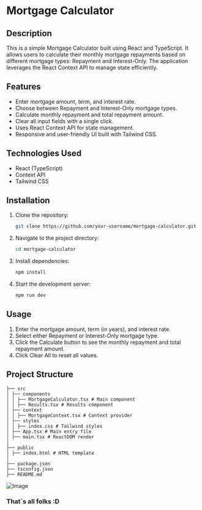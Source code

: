 # Mortgage Calculator

## Description

This is a simple Mortgage Calculator built using React and TypeScript. It allows users to calculate their monthly mortgage repayments based on different mortgage types: Repayment and Interest-Only. The application leverages the React Context API to manage state efficiently.

## Features

- Enter mortgage amount, term, and interest rate.
- Choose between Repayment and Interest-Only mortgage types.
- Calculate monthly repayment and total repayment amount.
- Clear all input fields with a single click.
- Uses React Context API for state management.
- Responsive and user-friendly UI built with Tailwind CSS.

## Technologies Used

- React (TypeScript)
- Context API
- Tailwind CSS

## Installation

1. Clone the repository:

   ```bash
   git clone https://github.com/your-username/mortgage-calculator.git
   ```

2. Navigate to the project directory:

   ```bash
   cd mortgage-calculator
   ```

3. Install dependencies:

   ```bash
   npm install
   ```

4. Start the development server:

   ```bash
   npm run dev
   ```

## Usage

1. Enter the mortgage amount, term (in years), and interest rate.
2. Select either Repayment or Interest-Only mortgage type.
3. Click the Calculate button to see the monthly repayment and total repayment amount.
4. Click Clear All to reset all values.

## Project Structure

```plaintext
├── src
│ ├── components
│ │ ├── MortgageCalculator.tsx # Main component
│ │ ├── Results.tsx # Results component
│ ├── context
│ │ ├── MortgageContext.tsx # Context provider
│ ├── styles
│ │ ├── index.css # Tailwind styles
│ ├── App.tsx # Main entry file
│ ├── main.tsx # ReactDOM render
│
├── public
│ ├── index.html # HTML template
│
├── package.json
├── tsconfig.json
├── README.md
```

![Image](https://github.com/user-attachments/assets/abfeb5a4-4d1d-4d69-96d7-44b1ab889f12)

### That´s all folks :D
